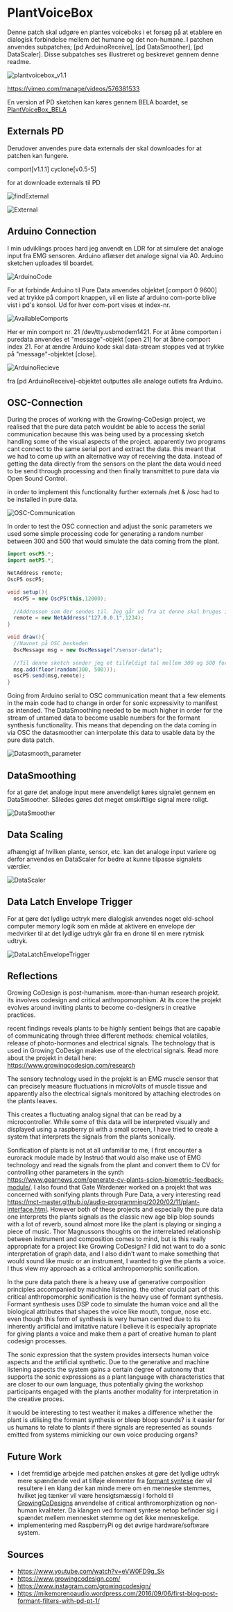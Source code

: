 # PlantVoiceBox

Denne patch skal udgøre en plantes voiceboks i et forsøg på at etablere en dialogisk forbindelse mellem det humane og det non-humane. I patchen anvendes subpatches; [pd ArduinoReceive], [pd DataSmoother], [pd DataScaler]. Disse subpatches ses illustreret og beskrevet gennem denne readme.

![plantvoicebox_v1.1](./media/plantvoicebox_v1.1.png)

https://vimeo.com/manage/videos/576381533

En version af PD sketchen kan køres gennem BELA boardet, se [PlantVoiceBox_BELA](https://github.com/L4COUR/PlantVoiceBox_Bela)

## Externals PD

Derudover anvendes pure data externals der skal downloades for at patchen kan fungere.

comport[v1.1.1]
cyclone[v0.5-5]

for at downloade externals til PD

![findExternal](./media/findExternal.png)

![External](./media/External.png)

## Arduino Connection

I min udviklings proces hard jeg anvendt en LDR for at simulere det analoge input fra EMG sensoren. Arduino aflæser det analoge signal via A0. Arduino sketchen uploades til boardet.

![ArduinoCode](./media/ArduinoCode.png)

For at forbinde Arduino til Pure Data anvendes objektet [comport 0 9600] ved at trykke på comport knappen, vil en liste af arduino com-porte blive vist i pd's konsol. Ud for hver com-port vises et index-nr. 

![AvailableComports](./media/AvailableComports.png)

Her er min comport nr. 21 /dev/tty.usbmodem1421. For at åbne comporten i puredata anvendes et "message"-objekt [open 21] for at åbne comport index 21. For at ændre Arduino kode skal data-stream stoppes ved at trykke på "message"-objektet [close].

![ArduinoRecieve](./media/ArduinoRecieve.png)

fra [pd ArduinoReceive]-objektet outputtes alle analoge outlets fra Arduino.

## OSC-Connection

During the proces of working with the Growing-CoDesign project, we realised that the pure data patch wouldnt be able to access the serial communication because this was being used by a processing sketch handling some of the visual aspects of the project. apparently two programs cant connect to the same serial port and extract the data. this meant that we had to come up with an alternative way of receiving the data. instead of getting the data directly from the sensors on the plant the data would need to be send through processing and then finally transmittet to pure data via Open Sound Control.

in order to implement this functionality further externals /net & /osc had to be installed in pure data. 

![OSC-Communication](./media/OSC-Communication.png)

In order to test the OSC connection and adjust the sonic parameters we used some simple processing code for generating a random number between 300 and 500 that would simulate the data coming from the plant.

```java
import oscP5.*;
import netP5.*;

NetAddress remote;
OscP5 oscP5;

void setup(){
  oscP5 = new OscP5(this,12000);
  
  //Addressen som der sendes til. Jeg går ud fra at denne skal bruges i PureData
  remote = new NetAddress("127.0.0.1",1234);
}

void draw(){
  //Navnet på OSC beskeden
  OscMessage msg = new OscMessage("/sensor-data");
  
  //Til denne sketch sender jeg et tilfældigt tal mellem 300 og 500 for at imitere plantesensoren.
  msg.add(floor(random(300, 500)));
  oscP5.send(msg,remote);
}
```

Going from Arduino serial to OSC communication meant that a few elements in the main code had to change in order for sonic expressivity to manifest as intended. The DataSmoothing needed to be much higher in order for the stream of untamed data to become usable numbers for the formant synthesis functionality. This means that depending on the data coming in via OSC the datasmoother can interpolate this data to usable data by the pure data patch.

![Datasmooth_parameter](./media/Datasmooth_parameter.png)

## DataSmoothing

for at gøre det analoge input mere anvendeligt køres signalet gennem en DataSmoother. Således gøres det meget omskiftlige signal mere roligt.

![DataSmoother](./media/DataSmoother.png)

## Data Scaling

afhængigt af hvilken plante, sensor, etc. kan det analoge input variere og derfor anvendes en DataScaler for bedre at kunne tilpasse signalets værdier.

![DataScaler](./media/DataScaler.png)

## Data Latch Envelope Trigger

For at gøre det lydlige udtryk mere dialogisk anvendes noget old-school computer memory logik som en måde at aktivere en envelope der medvirker til at det lydlige udtryk går fra en drone til en mere rytmisk udtryk.

![DataLatchEnvelopeTrigger](./media/DataLatchEnvelopeTrigger.png)

## Reflections

Growing CoDesign is post-humanism. more-than-human research projekt. its involves codesign and critical anthropomorphism. At its core the projekt evolves around inviting plants to become co-designers in creative practices.

recent findings reveals plants to be highly sentient beings that are capable of communicating through three different methods: chemical volatiles, release of photo-hormones and electrical signals. The technology that is used in Growing CoDesign makes use of the electrical signals. Read more about the projekt in detail here: https://www.growingcodesign.com/research

The sensory technology used in the projekt is an EMG muscle sensor that can precisely measure fluctuations in microVolts of muscle tissue and apparently also the electrical signals monitored by attaching electrodes on the plants leaves.

This creates a fluctuating analog signal that can be read by a microcontroller. While some of this data will be interpreted visually and displayed using a raspberry pi with a small screen, I have tried to create a system that interprets the signals from the plants sonically.

Sonification of plants is not at all unfamiliar to me, I first encounter a eurorack module made by Instruó that would also make use of EMG technology and read the signals from the plant and convert them to CV for controlling other parameters in the synth https://www.gearnews.com/generate-cv-plants-scion-biometric-feedback-module/. I also found that Gate Wardenær worked on a projekt that was concerned with sonifying plants through Pure Data, a very interesting read https://mct-master.github.io/audio-programming/2020/02/11/plant-interface.html.
However both of these projects and especially the pure data one interprets the plants signals as the classic new age blip blop sounds with a lot of reverb, sound almost more like the plant is playing or singing a piece of music. Thor Magnussons thoughts on the interrelated relationship between instrument and composition comes to mind, but is this really appropriate for a project like Growing CoDesign? I did not want to do a sonic interpretation of graph data, and I also didn’t want to make something that would sound like music or an instrument, I wanted to give the plants a voice. I thus view my approach as a critical anthropomorphic sonification.

In the pure data patch there is a heavy use af generative composition principles accompanied by machine listening. the other crucial part of this critical anthropomorphic sonification is the heavy use of formant synthesis. Formant synthesis uses DSP code to simulate the human voice and all the biological attributes that shapes the voice like mouth, tongue, nose etc. even though this form of synthesis is very human centred due to its inherently artificial and imitative nature I believe it is especially apropriate for giving plants a voice and make them a part of creative human to plant codesign processes.

The sonic expression that the system provides intersects human voice aspects and the artificial synthetic. Due to the generative and machine listening aspects the system gains a certain degree of autonomy that supports the sonic expressions as a plant language with characteristics that are closer to our own language, thus potentially giving the workshop participants engaged with the plants another modality for interpretation in the creative proces.

it would be interesting to test weather it makes a difference whether the plant is utilising the formant synthesis or bleep bloop sounds? is it easier for us humans to relate to plants if there signals are represented as sounds emitted from systems mimicking our own voice producing organs?

## Future Work

- I det fremtidige arbejde med patchen ønskes at gøre det lydlige udtryk mere spændende ved at tilføje elementer fra [formant syntese](https://en.wikipedia.org/wiki/Formant) der vil resultere i en klang der kan minde mere om en menneske stemmes, hvilket jeg tænker vil være hensigtsmæssig i forhold til [GrowingCoDesigns](https://www.growingcodesign.com/) anvendelse af critical anthromorphization og non-human kvaliteter. Da klangen ved formant syntese netop befinder sig i spændet mellem mennesket stemme og det ikke menneskelige.
- implementering med RaspberryPi og det øvrige hardware/software system.

## Sources

- https://www.youtube.com/watch?v=eVW0FD9g_Sk
- https://www.growingcodesign.com/
- https://www.instagram.com/growingcodesign/
- https://mikemorenoaudio.wordpress.com/2016/09/06/first-blog-post-formant-filters-with-pd-pt-1/